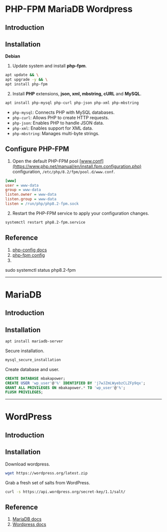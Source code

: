 # PHP-FPM MariaDB Wordpress
## Introduction

## Installation
**Debian**
1. Update system and install **php-fpm**.
```sh
apt update && \
apt upgrade -y && \
apt install php-fpm
```

2. Install **PHP** extensions, **json, xml, mbstring, cURL** and **MySQL**.
```sh
apt install php-mysql php-curl php-json php-xml php-mbstring
```
- `php-mysql`: Connects PHP with MySQL databases.
- `php-curl`: Allows PHP to create HTTP requests.
- `php-json`: Enables PHP to handle JSON data.
- `php-xml`: Enables support for XML data.
- `php-mbstring`: Manages multi-byte strings.

## Configure PHP-FPM
1. Open the default PHP-FPM pool [www.conf](https://www.php.net/manual/en/install.fpm.configuration.php) configuration, `/etc/php/8.2/fpm/pool.d/www.conf`.
```ini
[www]
user = www-data
group = www-data
listen.owner = www-data
listen.group = www-data
listen = /run/php/php8.2-fpm.sock
```

2. Restart the PHP-FPM service to apply your configuration changes.
```sh
systemctl restart php8.2-fpm.service
```

## Reference
1. [php-config docs](https://www.php.net/manual/en/install.unix.debian.php)
2. [php-fpm config](https://www.php.net/manual/en/install.fpm.configuration.php)
2. []()

sudo systemctl status php8.2-fpm


---
# MariaDB
## Introduction

## Installation
```sh
apt install mariadb-server
```

Secure installation.
```sh
mysql_secure_installation
```

Create database and user.
```sql
CREATE DATABASE mbakapower;
CREATE USER 'wp_user'@'%' IDENTIFIED BY 'j7wJZmLWyebzCLZFp9qx';
GRANT ALL PRIVILEGES ON mbakapower.* TO 'wp_user'@'%';
FLUSH PRIVILEGES;
```


---
# WordPress

## Introduction

## Installation
Download wordpress.
```sh
wget https://wordpress.org/latest.zip
```

Grab a fresh set of salts from WordPress.
```sh
curl -s https://api.wordpress.org/secret-key/1.1/salt/
```



## Reference
1. [MariaDB docs](https://mariadb.org/documentation/#getting-started)
1. [Wordpress docs](https://developer.wordpress.org/advanced-administration/before-install/howto-install/)